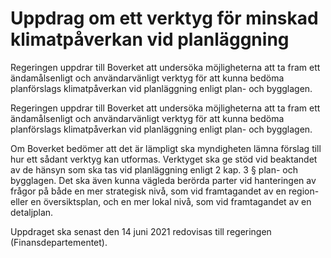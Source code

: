 # Uppdrag om ett verktyg för minskad klimatpåverkan vid planläggning

Regeringen uppdrar till Boverket att undersöka möjligheterna att ta fram ett ändamålsenligt och användarvänligt verktyg för att kunna bedöma planförslags klimatpåverkan vid planläggning enligt plan- och bygglagen.

Regeringen uppdrar till Boverket att undersöka möjligheterna att ta fram ett ändamålsenligt och användarvänligt verktyg för att kunna bedöma planförslags klimatpåverkan vid planläggning enligt plan- och bygglagen.

Om Boverket bedömer att det är lämpligt ska myndigheten lämna förslag till hur ett sådant verktyg kan utformas. Verktyget ska ge stöd vid beaktandet av de hänsyn som ska tas vid planläggning enligt 2 kap. 3 § plan- och bygglagen. Det ska även kunna vägleda berörda parter vid hanteringen av frågor på både en mer strategisk nivå, som vid framtagandet av en region- eller en översiktsplan, och en mer lokal nivå, som vid framtagandet av en detaljplan.

Uppdraget ska senast den 14 juni 2021 redovisas till regeringen (Finansdepartementet).
